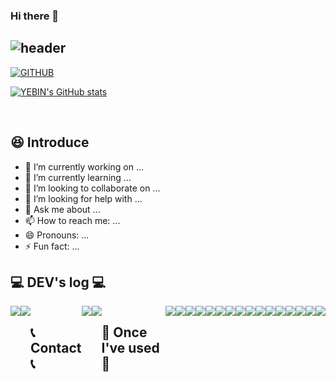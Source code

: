 ### Hi there 👋

<!--
**BEANyyy/BEANyyy** is a ✨ _special_ ✨ repository because its `README.md` (this file) appears on your GitHub profile.

Here are some ideas to get you started:
-->


<div align="left">
  
![header](https://capsule-render.vercel.app/api?type=waving&color=timeGradient&text=Welcome%20to%20Yebin's%20GitHub%20👋&animation=twinkling&fontSize=35&fontAlignY=40&fontAlign=70&height=250)
---


[![GITHUB](https://hits.seeyoufarm.com/api/count/incr/badge.svg?url=https%3A%2F%2Fgithub.com%2FBEANyyy&count_bg=%2379C83D&title_bg=%23FF6262&icon=github.svg&icon_color=%23FFFFFF&title=hits&edge_flat=false)](https://hits.seeyoufarm.com)

[![YEBIN's GitHub stats](https://github-readme-stats.vercel.app/api?username=BEANyyy0&include_all_commits=true&theme=nord&hide_border=true&count_private=true)](https://github.com/jiholee0/github-readme-stats)

<br>

## 😆 Introduce
- 🔭 I’m currently working on ...
- 🌱 I’m currently learning ...
- 👯 I’m looking to collaborate on ...
- 🤔 I’m looking for help with ...
- 💬 Ask me about ...
- 📫 How to reach me: ...
- 😄 Pronouns: ...
- ⚡ Fun fact: ...

## 💻 DEV's log 💻
<div style="display:flex; flex-direction:row;">
    <a href="https://beanyyy.github.io/">
        <img src="https://img.shields.io/badge/Github-000000?style=for-the-badge&logo=Github&logoColor=white"> 
    </a>
    <a href="https://www.notion.so/6c2a12bc59f34f26bda324358272f111?v=33dd84b01c1a4fbda550b13190633951&pvs=4">
        <img src="https://img.shields.io/badge/Notion-9999FF?style=for-the-badge&logo=Notion&logoColor=white"> 
    </a>
  
 
## 📞 Contact 📞
<div style="display:flex; flex-direction:row;">
    <a href="https://www.instagram.com/yevin_j/">
        <img src="https://img.shields.io/badge/Instagram-E4405F?style=for-the-badge&logo=Instagram&logoColor=white"> 
    </a>
    <a href="mailto:yevin2001@gmail.com">
        <img src="https://img.shields.io/badge/Gmail-EA4335?style=for-the-badge&logo=Gmail&logoColor=white"> 
    </a>
</div><br>
    
## 🔨 Once I've used 🔨
<div style="display:flex; flex-direction:row;">
    <img src="https://img.shields.io/badge/Java-007396?style=for-the-badge&logo=Java&logoColor=white"> 
    <img src="https://img.shields.io/badge/Spring Boot-6DB33F?style=for-the-badge&logo=spring boot&logoColor=white"> 
    <!--<img src="https://img.shields.io/badge/Gradle-02303A?style=for-the-badge&logo=gradle&logoColor=white"> -->
    <img src="https://img.shields.io/badge/oracle-F80000?style=for-the-badge&logo=oracle&logoColor=white"> 
    <img src="https://img.shields.io/badge/mysql-4479A1?style=for-the-badge&logo=mysql&logoColor=white"> 
    <img src="https://img.shields.io/badge/firebase-FFCA28?style=for-the-badge&logo=firebase&logoColor=white">
    <br>
    <img src="https://img.shields.io/badge/linux-FCC624?style=for-the-badge&logo=linux&logoColor=black"> 
    <img src="https://img.shields.io/badge/apache tomcat-F8DC75?style=for-the-badge&logo=apachetomcat&logoColor=black">
    <img src="https://img.shields.io/badge/Amazon AWS-232F3E?style=for-the-badge&logo=amazon aws&logoColor=white"> 
    <img src="https://img.shields.io/badge/Amazon EC2-FF9900?style=for-the-badge&logo=amazon ec2&logoColor=white"> 
    <img src="https://img.shields.io/badge/Amazon RDS-527FFF?style=for-the-badge&logo=amazon rds&logoColor=white">
    <br>
    <img src="https://img.shields.io/badge/html5-E34F26?style=flat-square&logo=html5&logoColor=white"> 
    <img src="https://img.shields.io/badge/css-1572B6?style=flat-square&logo=css3&logoColor=white"> 
    <img src="https://img.shields.io/badge/javascript-F7DF1E?style=flat-square&logo=javascript&logoColor=black"> 
<!--     <img src="https://img.shields.io/badge/Backbone.js-0071B5?style=flat-square&logo=backbone.js&logoColor=black">  -->
<!--     <img src="https://img.shields.io/badge/bootstrap-7952B3?style=flat-square&logo=bootstrap&logoColor=white"> -->
    <br>
<!--     <img src="https://img.shields.io/badge/Kotlin-7F52FF?style=flat-square&logo=kotlin&logoColor=white"> -->
    <img src="https://img.shields.io/badge/Andoid Studio-3DDC84?style=flat-square&logo=android studio&logoColor=white">
    <img src="https://img.shields.io/badge/python-3776AB?style=flat-square&logo=python&logoColor=white"> 
    <img src="https://img.shields.io/badge/OpenCV-5C3EE8?style=flat-square&logo=opencv&logoColor=white"> 
    <br>
</div><br>
</div>
